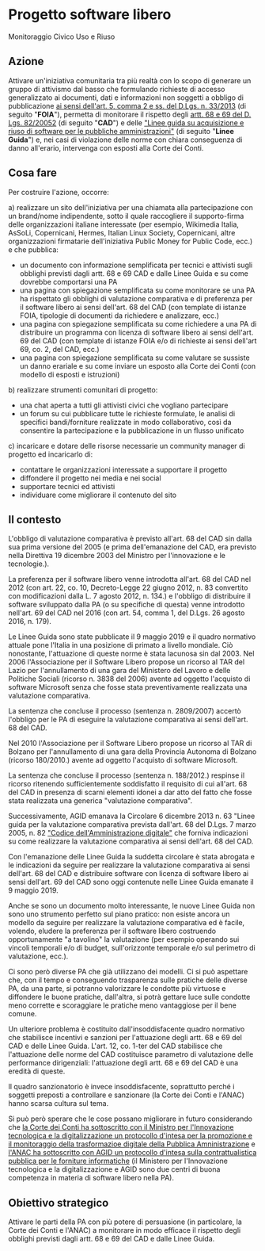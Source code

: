 # Progetto software libero

Monitoraggio Civico Uso e Riuso

## Azione

Attivare un'iniziativa comunitaria tra più realtà con lo scopo di generare un gruppo di attivismo dal basso che formulando richieste di accesso generalizzato ai documenti, dati e informazioni non soggetti a obbligo di pubblicazione [ai sensi dell'art. 5, comma 2 e ss. del D.Lgs. n. 33/2013](https://www.normattiva.it/uri-res/N2Ls?urn:nir:stato:decreto.legislativo:2013-03-14;33!vig) (di seguito "**FOIA**"), permetta di monitorare il rispetto degli [artt. 68 e 69 del D. Lgs. 82/20052](https://www.normattiva.it/uri-res/N2Ls?urn:nir:stato:decreto.legislativo:2005-03-07;82!vig) (di seguito "**CAD**") e delle ["Linee guida su acquisizione e riuso di software per le pubbliche amministrazioni"](https://www.agid.gov.it/sites/default/files/repository_files/lg-acquisizione-e-riuso-software-per-pa-docs_pubblicata.pdf) (di seguito "**Linee Guida**") e, nei casi di violazione delle norme con chiara conseguenza di danno all'erario, intervenga con esposti alla Corte dei Conti.

## Cosa fare

Per costruire l'azione, occorre:

a) realizzare un sito dell'iniziativa per una chiamata alla partecipazione con un brand/nome indipendente, sotto il quale raccogliere il supporto-firma delle organizzazioni italiane interessate (per esempio, Wikimedia Italia, AsSoLi, Copernicani, Hermes, Italian Linux Society, Copernicani, altre organizzazioni firmatarie dell'iniziativa Public Money for Public Code, ecc.) e che pubblica:

  -   un documento con informazione semplificata per tecnici e attivisti sugli obblighi previsti dagli artt. 68 e 69 CAD e dalle Linee Guida e su come dovrebbe comportarsi una PA
  -   una pagina con spiegazione semplificata su come monitorare se una PA ha rispettato gli obblighi di valutazione comparativa e di preferenza per il software libero ai sensi dell'art. 68 del CAD (con template di istanze FOIA, tipologie di documenti da richiedere e analizzare, ecc.)
  -   una pagina con spiegazione semplificata su come richiedere a una PA di distribuire un programma con licenza di software libero ai sensi dell'art. 69 del CAD (con template di istanze FOIA e/o di richieste ai sensi dell'art 69, co. 2, del CAD, ecc.)
  -   una pagina con spiegazione semplificata su come valutare se sussiste un danno erariale e su come inviare un esposto alla Corte dei Conti (con modello di esposti e istruzioni)

b) realizzare strumenti comunitari di progetto:

   -   una chat aperta a tutti gli attivisti civici che vogliano partecipare
   -   un forum su cui pubblicare tutte le richieste formulate, le analisi di specifici bandi/forniture realizzate in modo collaborativo, così da consentire la partecipazione e la pubblicazione in un flusso unificato

c) incaricare e dotare delle risorse necessarie un community manager di progetto ed incaricarlo di:

   -   contattare le organizzazioni interessate a supportare il progetto
   -   diffondere il progetto nei media e nei social
   -   supportare tecnici ed attivisti
   -   individuare come migliorare il contenuto del sito

## Il contesto

L'obbligo di valutazione comparativa è previsto all'art. 68 del CAD sin dalla sua prima versione del 2005 (e prima dell'emanazione del CAD, era previsto nella Direttiva 19 dicembre 2003 del Ministro per l'innovazione e le tecnologie.).

La preferenza per il software libero venne introdotta all'art. 68 del CAD nel 2012 (con art. 22, co. 10, Decreto-Legge 22 giugno 2012, n. 83 convertito con modificazioni dalla L. 7 agosto 2012, n. 134.) e l'obbligo di distribuire il software sviluppato dalla PA (o su specifiche di questa) venne introdotto nell'art. 69 del CAD nel 2016 (con art. 54, comma 1, del D.Lgs. 26 agosto 2016, n. 179).

Le Linee Guida sono state pubblicate il 9 maggio 2019 e il quadro normativo attuale pone l'Italia in una posizione di primato a livello mondiale.
Ciò nonostante, l'attuazione di queste norme è stata lacunosa sin dal 2003.
Nel 2006 l'Associazione per il Software Libero propose un ricorso al TAR del Lazio per l'annullamento di una gara del Ministero del Lavoro e delle Politiche Sociali (ricorso n. 3838 del 2006) avente ad oggetto l'acquisto di software Microsoft senza che fosse stata preventivamente realizzata una valutazione comparativa.

La sentenza che concluse il processo (sentenza n. 2809/2007) accertò l'obbligo per le PA di eseguire la valutazione comparativa ai sensi dell'art. 68 del CAD.  

Nel 2010 l'Associazione per il Software Libero propose un ricorso al TAR di Bolzano per l'annullamento di una gara della Provincia Autonoma di Bolzano (ricorso 180/2010.) avente ad oggetto l'acquisto di software Microsoft.  

La sentenza che concluse il processo (sentenza n. 188/2012.) respinse il ricorso ritenendo sufficientemente soddisfatto il requisito di cui all'art. 68 del CAD in presenza di scarni elementi idonei a dar atto del fatto che fosse stata realizzata una generica "valutazione comparativa".  

Successivamente, AGID emanava la Circolare 6 dicembre 2013 n. 63 "Linee guida per la valutazione comparativa prevista dall'art. 68 del D.Lgs. 7 marzo 2005, n. 82 ["Codice dell'Amministrazione digitale"](https://www.agid.gov.it/sites/default/files/repository_files/linee_guida/circolare_agid_63-2013_linee_guida_art_68_del_cad_ver_13_b.pdf) che forniva indicazioni su come realizzare la valutazione comparativa ai sensi dell'art. 68 del CAD.  

Con l'emanazione delle Linee Guida la suddetta circolare è stata abrogata e le indicazioni da seguire per realizzare la valutazione comparativa ai sensi dell'art. 68 del CAD e distribuire software con licenza di software libero ai sensi dell'art. 69 del CAD sono oggi contenute nelle Linee Guida emanate il 9 maggio 2019.  

Anche se sono un documento molto interessante, le nuove Linee Guida non sono uno strumento perfetto sul piano pratico: non esiste ancora un modello da seguire per realizzare la valutazione comparativa ed è facile, volendo, eludere la preferenza per il software libero costruendo opportunamente "a tavolino" la valutazione (per esempio operando sui vincoli temporali e/o di budget, sull'orizzonte temporale e/o sul perimetro di valutazione, ecc.).  

Ci sono però diverse PA che già utilizzano dei modelli.  Ci si può aspettare che, con il tempo e conseguendo trasparenza sulle pratiche delle diverse PA, da una parte, si potranno valorizzare le condotte più virtuose e diffondere le buone pratiche, dall'altra, si potrà gettare luce sulle condotte meno corrette e scoraggiare le pratiche meno vantaggiose per il bene comune.  

Un ulteriore problema è costituito dall'insoddisfacente quadro normativo che stabilisce incentivi e sanzioni per l'attuazione degli artt. 68 e 69 del CAD e delle Linee Guida.
L'art. 12, co. 1-ter del CAD stabilisce che l'attuazione delle norme del CAD costituisce parametro di valutazione delle performance dirigenziali: l'attuazione degli artt. 68 e 69 del CAD è una eredità di queste.

Il quadro sanzionatorio è invece insoddisfacente, soprattutto perché i soggetti preposti a controllare e sanzionare (la Corte dei Conti e l'ANAC) hanno scarsa cultura sul tema.  

Si può però sperare che le cose possano migliorare in futuro considerando che [la Corte dei Conti ha sottoscritto con il Ministro per l'Innovazione tecnologica e la digitalizzazione un protocollo d'intesa per la promozione e il monitoraggio della trasformazioe digitale della Pubblica Amninistrazione](https://www.corteconti.it/Download?id=f88b0750-7f8a-4002-931a-ab4a37f2a776) e [l'ANAC ha sottoscritto con AGID un protocollo d'intesa sulla contrattualistica pubblica per le forniture informatiche](https://www.agid.gov.it/it/agenzia/stampa-e-comunicazione/notizie/2016/05/02/anac-agid-vigilanza-sui-contratti-pubblici-beni-servizi-ict) (il Ministero per l'Innovazione tecnologica e la digitalizzazione e AGID sono due centri di buona competenza in materia di software libero nella PA).

## Obiettivo strategico

Attivare le parti della PA con più potere di persuasione (in particolare, la Corte dei Conti e l'ANAC) a monitorare in modo efficace il rispetto degli obblighi previsti dagli artt. 68 e 69 del CAD e dalle Linee Guida.
